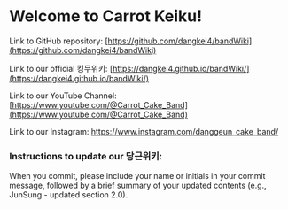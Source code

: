 # Welcome to Carrot Keiku!

Link to GitHub repository: [https://github.com/dangkei4/bandWiki](https://github.com/dangkei4/bandWiki)

Link to our official 킹무위키: [https://dangkei4.github.io/bandWiki/](https://dangkei4.github.io/bandWiki/)

Link to our YouTube Channel: [https://www.youtube.com/@Carrot_Cake_Band](https://www.youtube.com/@Carrot_Cake_Band)

Link to our Instagram: https://www.instagram.com/danggeun_cake_band/

### Instructions to update our 당근위키:
When you commit, please include your name or initials in your commit message, followed by a brief summary of your updated contents (e.g., JunSung - updated section 2.0).

